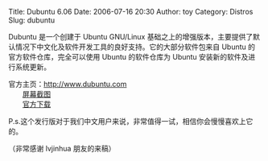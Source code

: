 Title: Dubuntu 6.06
Date: 2006-07-16 20:30
Author: toy
Category: Distros
Slug: dubuntu

Dubuntu 是一个创建于 Ubuntu GNU/Linux
基础之上的增强版本，主要提供了默认情况下中文化及软件开发工具的良好支持。它的大部分软件包来自
Ubuntu 的官方软件仓库，完全可以使用 Ubuntu 的软件仓库为 Ubuntu
安装新的软件及进行系统更新。

官方主页：<http://www.dubuntu.com>  
　　[屏幕截图](http://www.dubuntu.com/images/screenshot.html)  
　　[官方下载](http://www.dubuntu.com/download.html)

P.s.这个发行版对于我们中文用户来说，非常值得一试，相信你会慢慢喜欢上它的。

（非常感谢 lvjinhua 朋友的来稿）
